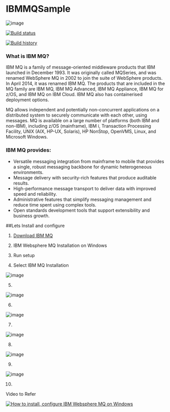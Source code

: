 # IBMMQSample
![image](https://user-images.githubusercontent.com/21302583/154150806-0bc1f958-a212-4b5b-a599-ae800cafdbf5.png)

[![Build status](https://ci.appveyor.com/api/projects/status/aqe08eq1p335ww30?svg=true)](https://ci.appveyor.com/project/Mahadenamuththa/ibmmqsample)

[![Build history](https://buildstats.info/appveyor/chart/Mahadenamuththa/ibmmqsample)](https://ci.appveyor.com/project/Mahadenamuththa/ibmmqsample/history)

### What is IBM MQ?

IBM MQ is a family of message-oriented middleware products that IBM launched in December 1993. It was originally called MQSeries, and was renamed WebSphere MQ in 2002 to join the suite of WebSphere products. In April 2014, it was renamed IBM MQ. The products that are included in the MQ family are IBM MQ, IBM MQ Advanced, IBM MQ Appliance, IBM MQ for z/OS, and IBM MQ on IBM Cloud. IBM MQ also has containerised deployment options.

MQ allows independent and potentially non-concurrent applications on a distributed system to securely communicate with each other, using messages. MQ is available on a large number of platforms (both IBM and non-IBM), including z/OS (mainframe), IBM i, Transaction Processing Facility, UNIX (AIX, HP-UX, Solaris), HP NonStop, OpenVMS, Linux, and Microsoft Windows.

### IBM MQ provides:
- Versatile messaging integration from mainframe to mobile that provides a single, robust messaging backbone for dynamic heterogeneous environments.
- Message delivery with security-rich features that produce auditable results.
- High-performance message transport to deliver data with improved speed and reliability.
- Administrative features that simplify messaging management and reduce time spent using complex tools.
- Open standards development tools that support extensibility and business growth.

##Lets Install and configure

1. [Download IBM MQ](https://public.dhe.ibm.com/ibmdl/export/pub/software/websphere/messaging/mqadv/mqadv_dev924_windows.zip)

2. IBM Websphere MQ Installation on Windows

3. Run setup

4. Select IBM MQ Installation

![image](https://user-images.githubusercontent.com/21302583/154776426-7e1aa60b-fcd8-46b4-b3fc-c178c5e68dd0.png)

5.

![image](https://user-images.githubusercontent.com/21302583/154776453-b9fa0de3-78a4-4d7c-a05b-1dce99405638.png)

6.

![image](https://user-images.githubusercontent.com/21302583/154776480-1a66fe73-a994-4c75-8839-222f9f6804d3.png)

7.

![image](https://user-images.githubusercontent.com/21302583/154776522-63dfef76-70de-45b9-ac01-d09669c8586d.png)

8.

![image](https://user-images.githubusercontent.com/21302583/154776541-9d6d8c22-002f-482b-9b14-88bd56b73e6d.png)

9.

![image](https://user-images.githubusercontent.com/21302583/154776555-b3b0ca58-81c1-4324-a421-7b1228748e04.png)

10.

Video to Refer

[![How to install, configure IBM Websphere MQ on Windows](https://img.youtube.com/vi/JtQugdDFkMc/0.jpg)](https://www.youtube.com/watch?v=JtQugdDFkMc "![How to install, configure IBM Websphere MQ on Windows]")

